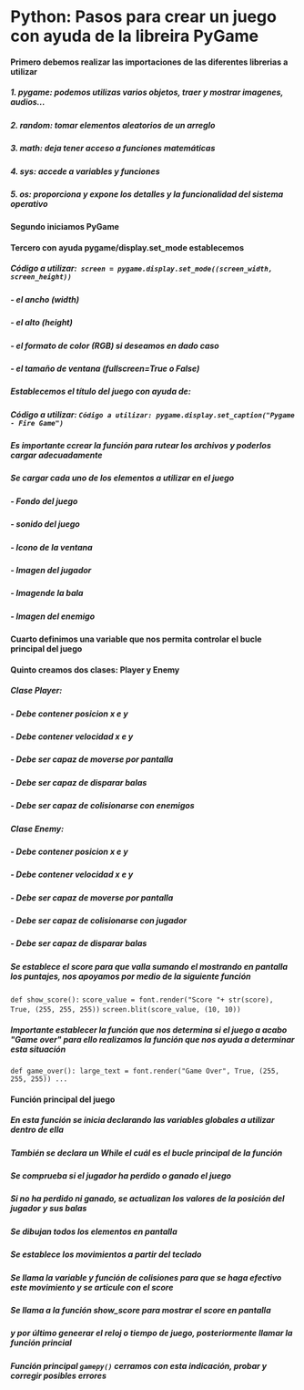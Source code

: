 # Python: Pasos para crear un juego con ayuda de la libreira PyGame

#### Primero debemos realizar las importaciones de las diferentes librerias a utilizar

##### 1. pygame: podemos utilizas varios objetos, traer y mostrar imagenes, audios...

##### 2. random: tomar elementos aleatorios de un arreglo

##### 3. math: deja tener acceso a funciones matemáticas

##### 4. sys: accede a variables y funciones

##### 5. os: proporciona y expone los detalles y la funcionalidad del sistema operativo

#### Segundo iniciamos PyGame

#### Tercero con ayuda pygame/display.set_mode establecemos

##### Código a utilizar:` screen = pygame.display.set_mode((screen_width, screen_height))`

##### - el ancho (width)

##### - el alto (height)

##### - el formato de color (RGB) si deseamos en dado caso

##### - el tamaño de ventana (fullscreen=True o False)

##### Establecemos el título del juego con ayuda de:

##### Código a utilizar: `Código a utilizar: pygame.display.set_caption("Pygame - Fire Game")`

##### Es importante ccrear la función para rutear los archivos y poderlos cargar adecuadamente

##### Se cargar cada uno de los elementos a utilizar en el juego

##### - Fondo del juego

##### - sonido del juego

##### - Icono de la ventana

##### - Imagen del jugador

##### - Imagende la bala

##### - Imagen del enemigo

#### Cuarto definimos una variable que nos permita controlar el bucle principal del juego

#### Quinto creamos dos clases: Player y Enemy

##### Clase Player:

##### - Debe contener posicion x e y

##### - Debe contener velocidad x e y

##### - Debe ser capaz de moverse por pantalla

##### - Debe ser capaz de disparar balas

##### - Debe ser capaz de colisionarse con enemigos

##### Clase Enemy:

##### - Debe contener posicion x e y

##### - Debe contener velocidad x e y

##### - Debe ser capaz de moverse por pantalla

##### - Debe ser capaz de colisionarse con jugador

##### - Debe ser capaz de disparar balas

##### Se establece el score para que valla sumando el mostrando en pantalla los puntajes, nos apoyamos por medio de la siguiente función

`def show_score():`
`score_value = font.render("Score "+ str(score), True, (255, 255, 255))`
`screen.blit(score_value, (10, 10))`

##### Importante establecer la función que nos determina si el juego a acabo "Game over" para ello realizamos la función que nos ayuda a determinar esta situación

`def game_over(): large_text = font.render("Game Over", True, (255, 255, 255)) ...`

#### Función principal del juego

##### En esta función se inicia declarando las variables globales a utilizar dentro de ella

##### También se declara un While el cuál es el bucle principal de la función

##### Se comprueba si el jugador ha perdido o ganado el juego

##### Si no ha perdido ni ganado, se actualizan los valores de la posición del jugador y sus balas

##### Se dibujan todos los elementos en pantalla

##### Se establece los movimientos a partir del teclado

##### Se llama la variable y función de colisiones para que se haga efectivo este movimiento y se articule con el score

##### Se llama a la función show_score para mostrar el score en pantalla

##### y por último geneerar el reloj o tiempo de juego, posteriormente llamar la función princial

##### Función principal `gamepy()` cerramos con esta indicación, probar y corregir posibles errores
